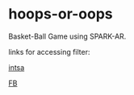 # hoops-or-oops
Basket-Ball Game using SPARK-AR. 



links for accessing filter:

[intsa](https://www.instagram.com/ar/873739833293055/)

[FB](https://www.facebook.com/fbcameraeffects/tryit/873739833293055/)
